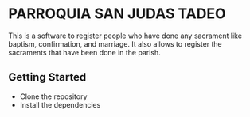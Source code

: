 # PARROQUIA SAN JUDAS TADEO

This is a software to register people who have done any sacrament like baptism, confirmation, and marriage. It also allows to register the sacraments that have been done in the parish.

## Getting Started

- Clone the repository
- Install the dependencies
